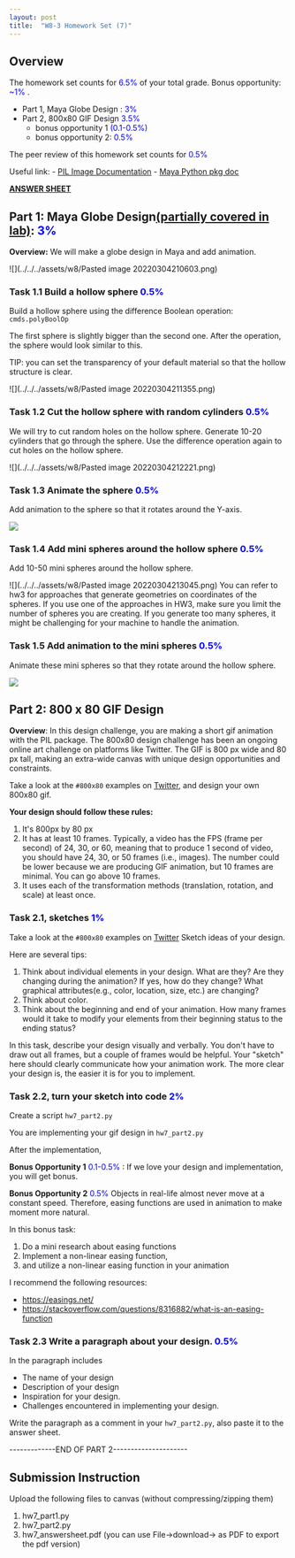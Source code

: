 ```yaml
---
layout: post
title:  "W8-3 Homework Set (7)"
---
```


## Overview
The homework set counts for <span style="color:#0000ff;"> 6.5%  </span> of your total grade. Bonus opportunity:   <span style="color:#0000ff;"> ~1% </span>. 
- Part 1, Maya Globe Design :  <span style="color:#0000ff;"> 3%  </span>
- Part 2, 800x80 GIF Design <span style="color:#0000ff;"> 3.5%  </span>
	- bonus opportunity 1 <span style="color:#0000ff;">  (0.1-0.5%)  </span>
	- bonus opportunity 2: <span style="color:#0000ff;"> 0.5%  </span>


The peer review of this homework set counts for <span style="color:#0000ff;"> 0.5%  </span>


Useful link:
	- [PIL Image Documentation](https://pillow.readthedocs.io/en/stable/reference/Image.html)
	- [Maya Python pkg doc](https://help.autodesk.com/view/MAYAUL/2022/ENU/index.html?contextId=COMMANDSPYTHON-INDEX)


**[ANSWER SHEET](https://docs.google.com/document/d/1uPyOi2cSusQP02-Ai4_xigKmZKTXpfPrpMAIbK4AGhU/edit#)**


## Part 1: Maya Globe Design[(partially covered in lab)](https://www.youtube.com/watch?v=PXK7mGL9X44):  <span style="color:#0000ff;"> 3%  </span>

**Overview:** We will make a globe design in Maya and add animation.


![](../../../assets/w8/Pasted image 20220304210603.png)

### Task 1.1 Build a hollow sphere <span style="color:#0000ff;"> 0.5%  </span>
Build a hollow sphere using the difference Boolean operation: `cmds.polyBoolOp`

The first sphere is slightly bigger than the second one. After the operation, the sphere would look similar to this. 

TIP: you can set the transparency of your default material so that the hollow structure is clear. 



![](../../../assets/w8/Pasted image 20220304211355.png)

### Task 1.2 Cut the hollow sphere with random cylinders <span style="color:#0000ff;"> 0.5%  </span>
We will try to cut random holes on the hollow sphere. Generate 10-20 cylinders that go through the sphere. Use the difference operation again to cut holes on the hollow sphere. 



![](../../../assets/w8/Pasted image 20220304212221.png)


### Task 1.3 Animate the sphere <span style="color:#0000ff;"> 0.5%  </span>
Add animation to the sphere so that it rotates around the Y-axis. 

![](../../../assets/w8/rot1.gif)


### Task 1.4 Add mini spheres around the hollow sphere <span style="color:#0000ff;"> 0.5%  </span>
Add 10-50 mini spheres around the hollow sphere. 

![](../../../assets/w8/Pasted image 20220304213045.png)
You can refer to hw3 for approaches that generate geometries on coordinates of the spheres. If you use one of the approaches in HW3, make sure you limit the number of spheres you are creating. If you generate too many spheres, it might be challenging for your machine to handle the animation.


### Task 1.5 Add animation to the mini spheres <span style="color:#0000ff;"> 0.5%  </span>

Animate these mini spheres so that they rotate around the hollow sphere.

![](../../../assets/w8/rot2.gif)




## Part 2: 800 x 80 GIF Design  

**Overview**:  In this design challenge, you are making a short gif animation with the PIL package. The 800x80 design challenge has been an ongoing online art challenge on platforms like Twitter. The GIF is 800 px wide and 80 px tall, making an extra-wide canvas with unique design opportunities and constraints. 

Take a look at the `#800x80` examples on [Twitter](https://twitter.com/hashtag/800x80?src=hashtag_click), and design your own 800x80 gif. 

**Your design should follow these rules:**

1. It's 800px by 80 px 
2. It has at least 10 frames. Typically, a video has the FPS (frame per second) of 24, 30, or 60, meaning that to produce 1 second of video, you should have 24, 30, or 50 frames (i.e., images). The number could be lower because we are producing GIF animation, but 10 frames are minimal. You can go above 10 frames. 
3. It uses each of the transformation methods (translation, rotation, and scale) at least once. 
 

### Task 2.1, sketches <span style="color:#0000ff;"> 1%  </span> 
Take a look at the `#800x80` examples on [Twitter](https://twitter.com/hashtag/800x80?src=hashtag_click) Sketch ideas of your design.


Here are several tips:


1. Think about individual elements in your design. What are they? Are they changing during the animation? If yes, how do they change? What graphical attributes(e.g., color, location, size, etc.) are changing? 
2. Think about color. 
3. Think about the beginning and end of your animation. How many frames would it take to modify your elements from their beginning status to the ending status?


In this task, describe your design visually and verbally. You don't have to draw out all frames, but a couple of frames would be helpful. Your "sketch" here should clearly communicate how your animation work. The more clear your design is, the easier it is for you to implement.  

### Task 2.2, turn your sketch into code  <span style="color:#0000ff;"> 2%  </span> 

Create a script `hw7_part2.py`
 
You are implementing your gif design in  `hw7_part2.py`

After the implementation, 

**Bonus Opportunity 1**  <span style="color:#0000ff;"> 0.1-0.5%  </span>: If we love your design and implementation, you will get bonus. 

**Bonus Opportunity 2**    <span style="color:#0000ff;"> 0.5%  </span> Objects in real-life almost never move at a constant speed. Therefore, easing functions are used in animation to make moment more natural.

In this bonus task: 
1. Do a mini research about easing functions
2. Implement a non-linear easing function, 
3. and utilize a non-linear easing function in your animation

I recommend the following resources:
 - https://easings.net/
 - https://stackoverflow.com/questions/8316882/what-is-an-easing-function


### Task 2.3 Write a paragraph about your design.  <span style="color:#0000ff;"> 0.5%  </span>

In the paragraph includes  
- The name of your design 
- Description of your design
- Inspiration for your design. 
- Challenges encountered in implementing your design. 

Write the paragraph as a comment in your `hw7_part2.py`, also paste it to the answer sheet. 



-------------END OF PART 2---------------------

## Submission Instruction 
Upload the following files to canvas (without compressing/zipping them)
1. hw7_part1.py
2. hw7_part2.py
3. hw7_answersheet.pdf (you can use File->download-> as PDF to export the pdf version)



